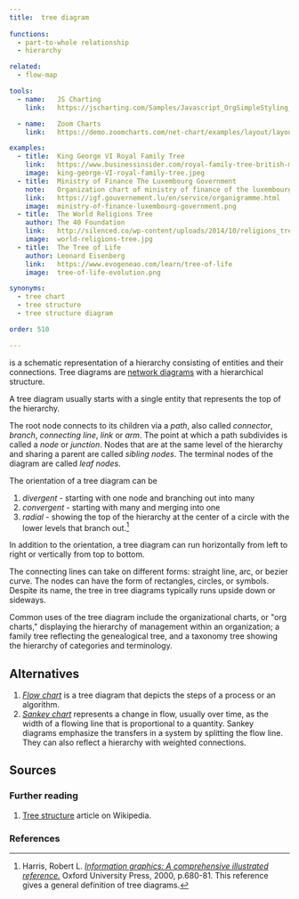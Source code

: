```yaml
---
title:  tree diagram
  
functions:
  - part-to-whole relationship
  - hierarchy

related:
  - flow-map

tools:
  - name:   JS Charting
    link:   https://jscharting.com/Samples/Javascript_OrgSimpleStyling_Chart

  - name:   Zoom Charts
    link:   https://demo.zoomcharts.com/net-chart/examples/layout/layout-hierarchy

examples:
  - title:  King George VI Royal Family Tree
    link:   https://www.businessinsider.com/royal-family-tree-british-monarchy-house-of-windsor-2018-5
    image:  king-george-VI-royal-family-tree.jpeg
  - title:  Ministry of Finance The Luxembourg Government
    note:   Organization chart of ministry of finance of the luxembourg government
    link:   https://igf.gouvernement.lu/en/service/organigramme.html
    image:  ministry-of-finance-luxembourg-government.png 
  - title:  The World Religions Tree
    author: The 40 Foundation
    link:   http://silenced.co/wp-content/uploads/2014/10/religions_tree.jpg
    image:  world-religions-tree.jpg 
  - title:  The Tree of Life
    author: Leonard Eisenberg
    link:   https://www.evogeneao.com/learn/tree-of-life
    image:  tree-of-life-evolution.png 

synonyms:
  - tree chart
  - tree structure
  - tree structure diagram

order: 510

---
```


is a schematic representation of a hierarchy consisting of entities and their connections. Tree diagrams are [network diagrams](/network-diagram) with a hierarchical structure.

<!--more-->
A tree diagram usually starts with a single entity that represents the top of the hierarchy. 

The root node connects to its children via a *path*, also called *connector*, *branch*, *connecting line*, *link* or *arm*. The point at which a path subdivides is called a *node* or *junction*. Nodes that are at the same level of the hierarchy and sharing a parent are called *sibling nodes*. The terminal nodes of the diagram are called *leaf nodes*.

The orientation of a tree diagram can be
1. *divergent* - starting with one node and branching out into many
2. *convergent* - starting with many and merging into one
3. *radial* - showing the top of the hierarchy at the center of a circle with the lower levels that branch out.[^harris]

In addition to the orientation, a tree diagram can run horizontally from left to right or vertically from top to bottom.

The connecting lines can take on different forms: straight line, arc, or bezier curve. The nodes can have the form of rectangles, circles, or symbols. Despite its name, the tree in tree diagrams typically runs upside down or sideways.

Common uses of the tree diagram include the organizational charts, or "org charts," displaying the hierarchy of management within an organization; a family tree reflecting the genealogical tree, and a taxonomy tree showing the hierarchy of categories and terminology.


## Alternatives
1. [*Flow chart*](/flow-chart) is a tree diagram that depicts the steps of a process or an algorithm.
2. [*Sankey chart*](/sankey-chart) represents a change in flow, usually over time, as the width of a flowing line that is proportional to a quantity. Sankey diagrams emphasize the transfers in a system by splitting the flow line. They can also reflect a hierarchy with weighted connections.


## Sources
### Further reading
1. [Tree structure](https://en.wikipedia.org/wiki/Tree_structure) article on Wikipedia.

### References
[^harris]: Harris, Robert L. [*Information graphics: A comprehensive illustrated reference.*](https://books.google.com/books?id=LT1RXREvkGIC) Oxford University Press, 2000, p.680-81. This reference gives a general definition of tree diagrams.

